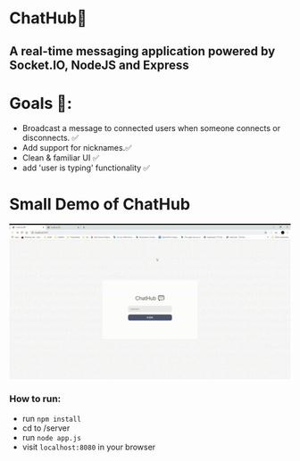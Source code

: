 # ChatHub💬
## A real-time messaging application powered by Socket.IO, NodeJS and Express
# Goals 🥅:
- Broadcast a message to connected users when someone connects or disconnects. ✅
- Add support for nicknames.✅
- Clean & familiar UI ✅
- add 'user is typing' functionality ✅


# Small Demo of ChatHub 
![demo of the application](demo_gif.gif "Small App Demo")


### How to run:
- run `npm install`
- cd to /server
- run `node app.js`
- visit `localhost:8080` in your browser
